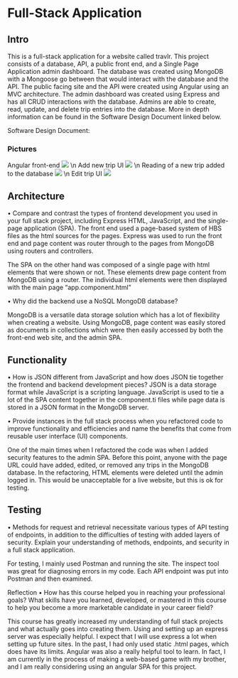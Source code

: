 # Full-Stack Application

## Intro
This is a full-stack application for a website called travlr. This project consists of a database, API, a public front end, and a Single Page Application admin dashboard. The database was created using MongoDB with a Mongoose go between that would interact with the database and the API. The public facing site and the API were created using Angular using an MVC architecture. The admin dashboard was created using Express and has all CRUD interactions with the database. Admins are able to create, read, update, and delete trip entries into the database. More in depth information can be found in the Software Design Document linked below.

Software Design Document: 

### Pictures
Angular front-end
<image src = "Pics/Main Page.png" ></image>
\n
Add new trip UI
<image src = "Pics/Add Trip.png" ></image>
\n
Reading of a new trip added to the database
<image src = "Pics/New Added Trip.png" ></image>
\n
Edit trip UI
<image src = "Pics/Edit Trip.png" ></image>

## Architecture
•	Compare and contrast the types of frontend development you used in your full stack project, including Express HTML, JavaScript, and the single-page application (SPA).
The front end used a page-based system of HBS files as the html sources for the pages. Express was used to run the front end and page content was router through to the pages from MongoDB using routers and controllers.

The SPA on the other hand was composed of a single page with html elements that were shown or not. These elements drew page content from MongoDB using a router. The individual html elements were then displayed with the main page “app.component.html”

•	Why did the backend use a NoSQL MongoDB database?

MongoDB is a versatile data storage solution which has a lot of flexibility when creating a website. Using MongoDB, page content was easily stored as documents in collections which were then easily accessed by both the front-end web site, and the admin SPA.


## Functionality
•	How is JSON different from JavaScript and how does JSON tie together the frontend and backend development pieces?
JSON is a data storage format while JavaScript is a scripting language. JavaScript is used to tie a lot of the SPA content together in the component.ti files while page data is stored in a JSON format in the MongoDB server.

•	Provide instances in the full stack process when you refactored code to improve functionality and efficiencies and name the benefits that come from reusable user interface (UI) components.

One of the main times when I refactored the code was when I added security features to the admin SPA. Before this point, anyone with the page URL could have added, edited, or removed any trips in the MongoDB database. In the refactoring, HTML elements were deleted until the admin logged in. This would be unacceptable for a live website, but this is ok for testing.


## Testing
•	Methods for request and retrieval necessitate various types of API testing of endpoints, in addition to the difficulties of testing with added layers of security. Explain your understanding of methods, endpoints, and security in a full stack application.

For testing, I mainly used Postman and running the site. The inspect tool was great for diagnosing errors in my code. Each API endpoint was put into Postman and then examined.


Reflection
•	How has this course helped you in reaching your professional goals? What skills have you learned, developed, or mastered in this course to help you become a more marketable candidate in your career field?

This course has greatly increased my understanding of full stack projects and what actually goes into creating them. Using and setting up an express server was especially helpful. I expect that I will use express a lot when setting up future sites. In the past, I had only used static .html pages, which does have its limits. Angular was also a really helpful tool to learn. In fact, I am currently in the process of making a web-based game with my brother, and I am really considering using an angular SPA for this project.
